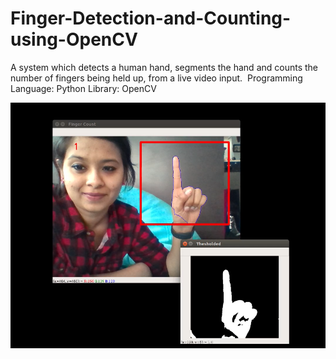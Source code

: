 # Finger-Detection-and-Counting-using-OpenCV
A system which detects a human hand, segments the hand and counts the number of fingers being held up, from a live video input.  Programming Language: Python Library: OpenCV​


![](images/Finger_Detection.png)
